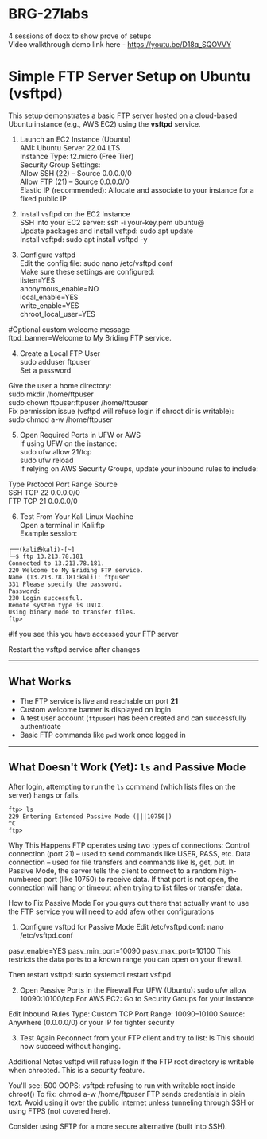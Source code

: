 # BRG-27labs
4 sessions of docx to show prove of setups <br>
Video walkthrough demo link here - https://youtu.be/D18q_SQOVVY <br>

# Simple FTP Server Setup on Ubuntu (vsftpd)
This setup demonstrates a basic FTP server hosted on a cloud-based Ubuntu instance (e.g., AWS EC2) using the **vsftpd** service.

1. Launch an EC2 Instance (Ubuntu) <br>
AMI: Ubuntu Server 22.04 LTS <br>
Instance Type: t2.micro (Free Tier) <br>
Security Group Settings: <br>
Allow SSH (22) – Source 0.0.0.0/0 <br>
Allow FTP (21) – Source 0.0.0.0/0 <br>
Elastic IP (recommended): Allocate and associate to your instance for a fixed public IP <br>

2. Install vsftpd on the EC2 Instance <br>
SSH into your EC2 server: ssh -i your-key.pem ubuntu@<public-ip> <br>
Update packages and install vsftpd: sudo apt update <br>
Install vsftpd: sudo apt install vsftpd -y <br>

3. Configure vsftpd <br>
Edit the config file: sudo nano /etc/vsftpd.conf <br>
Make sure these settings are configured: <br>
listen=YES <br>
anonymous_enable=NO <br>
local_enable=YES <br>
write_enable=YES <br>
chroot_local_user=YES <br>

 #Optional custom welcome message <br>
ftpd_banner=Welcome to My Briding FTP service. <br>

4. Create a Local FTP User <br>
sudo adduser ftpuser <br>
Set a password <br>

Give the user a home directory: <br>
sudo mkdir /home/ftpuser <br>
sudo chown ftpuser:ftpuser /home/ftpuser <br>
Fix permission issue (vsftpd will refuse login if chroot dir is writable): <br>
sudo chmod a-w /home/ftpuser <br>

5. Open Required Ports in UFW or AWS <br>
If using UFW on the instance: <br>
sudo ufw allow 21/tcp <br>
sudo ufw reload <br>
If relying on AWS Security Groups, update your inbound rules to include: <br>

Type	Protocol	Port Range	Source <br>
SSH	TCP	22	0.0.0.0/0 <br>
FTP	TCP	21	0.0.0.0/0 <br>

6. Test From Your Kali Linux Machine <br>
Open a terminal in Kali:ftp <your-ec2-public-ip> <br>
Example session: <br>
```
┌──(kali㉿kali)-[~]
└─$ ftp 13.213.78.181
Connected to 13.213.78.181.
220 Welcome to My Briding FTP service.
Name (13.213.78.181:kali): ftpuser
331 Please specify the password.
Password: 
230 Login successful.
Remote system type is UNIX.
Using binary mode to transfer files.
ftp> 
```
#If you see this you have accessed your FTP server

Restart the vsftpd service after changes

---

## What Works

- The FTP service is live and reachable on port **21**
- Custom welcome banner is displayed on login
- A test user account (`ftpuser`) has been created and can successfully authenticate
- Basic FTP commands like `pwd` work once logged in

---

## What Doesn't Work (Yet): `ls` and Passive Mode

After login, attempting to run the `ls` command (which lists files on the server) hangs or fails.

```
ftp> ls
229 Entering Extended Passive Mode (|||10750|)
^C
ftp>
```

Why This Happens
FTP operates using two types of connections:
Control connection (port 21) – used to send commands like USER, PASS, etc.
Data connection – used for file transfers and commands like ls, get, put.
In Passive Mode, the server tells the client to connect to a random high-numbered port (like 10750) to receive data. If that port is not open, the connection will hang or timeout when trying to list files or transfer data.

How to Fix Passive Mode
For you guys out there that actually want to use the FTP service you will need to add afew other configurations

1. Configure vsftpd for Passive Mode
Edit /etc/vsftpd.conf: nano /etc/vsftpd.conf

pasv_enable=YES
pasv_min_port=10090
pasv_max_port=10100
This restricts the data ports to a known range you can open on your firewall.

Then restart vsftpd: sudo systemctl restart vsftpd

2. Open Passive Ports in the Firewall
For UFW (Ubuntu): sudo ufw allow 10090:10100/tcp
For AWS EC2: Go to Security Groups for your instance

Edit Inbound Rules
Type: Custom TCP
Port Range: 10090–10100
Source: Anywhere (0.0.0.0/0) or your IP for tighter security

3. Test Again
Reconnect from your FTP client and try to list: ls
This should now succeed without hanging.

Additional Notes
vsftpd will refuse login if the FTP root directory is writable when chrooted. This is a security feature.

You'll see:
500 OOPS: vsftpd: refusing to run with writable root inside chroot()
To fix:
chmod a-w /home/ftpuser
FTP sends credentials in plain text. Avoid using it over the public internet unless tunneling through SSH or using FTPS (not covered here).

Consider using SFTP for a more secure alternative (built into SSH).
